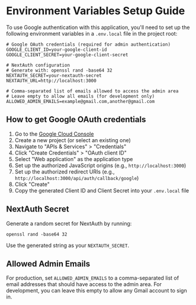 # Environment Variables Setup Guide

To use Google authentication with this application, you'll need to set up the following environment variables in a `.env.local` file in the project root:

```
# Google OAuth credentials (required for admin authentication)
GOOGLE_CLIENT_ID=your-google-client-id
GOOGLE_CLIENT_SECRET=your-google-client-secret

# NextAuth configuration
# Generate with: openssl rand -base64 32
NEXTAUTH_SECRET=your-nextauth-secret
NEXTAUTH_URL=http://localhost:3000

# Comma-separated list of emails allowed to access the admin area
# Leave empty to allow all emails (for development only)
ALLOWED_ADMIN_EMAILS=example@gmail.com,another@gmail.com
```

## How to get Google OAuth credentials

1. Go to the [Google Cloud Console](https://console.cloud.google.com/)
2. Create a new project (or select an existing one)
3. Navigate to "APIs & Services" > "Credentials"
4. Click "Create Credentials" > "OAuth client ID"
5. Select "Web application" as the application type
6. Set up the authorized JavaScript origins (e.g., `http://localhost:3000`)
7. Set up the authorized redirect URIs (e.g., `http://localhost:3000/api/auth/callback/google`)
8. Click "Create"
9. Copy the generated Client ID and Client Secret into your `.env.local` file

## NextAuth Secret

Generate a random secret for NextAuth by running:

```
openssl rand -base64 32
```

Use the generated string as your `NEXTAUTH_SECRET`.

## Allowed Admin Emails

For production, set `ALLOWED_ADMIN_EMAILS` to a comma-separated list of email addresses that should have access to the admin area. For development, you can leave this empty to allow any Gmail account to sign in. 